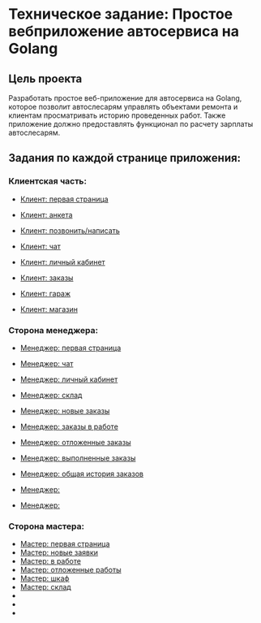 # Техническое задание: Простое вебприложение автосервиса на Golang

## Цель проекта
Разработать простое веб-приложение для автосервиса на Golang, которое позволит автослесарям управлять объектами ремонта и клиентам просматривать историю проведенных работ. Также приложение должно предоставлять функционал по расчету зарплаты автослесарям.

## Задания по каждой странице приложения:

### Клиентская часть:
- [Клиент: первая страница](wiki/client-index.md) 
- [Клиент: анкета](wiki/client-anketa.md)
- [Клиент: позвонить/написать](wiki/client-call-write-contacts.md)
- [Клиент: чат](wiki/client-chat.md)
- [Клиент: личный кабинет](wiki/client-lk.md)
- [Клиент: заказы ](wiki/client-orders.md)
- [Клиент: гараж](wiki/client-garage.md)

- [Клиент: магазин](wiki/client-shop.md)

### Сторона менеджера:
- [Менеджер: первая страница](wiki/manager-index.md)
- [Менеджер: чат](wiki/manager-chat.md)
- [Менеджер: личный кабинет](wiki/manager-lk.md)
- [Менеджер: склад](wiki/manager-warehouse.md)
- [Менеджер: новые заказы](wiki/manager-orders-new.md)
- [Менеджер: заказы в работе](wiki/manager-orders-in-work.md)
- [Менеджер: отложенные заказы](wiki/manager-orders-postponed.md)
- [Менеджер: выполненные заказы](wiki/manager-orders-finished.md)
- [Менеджер: общая история заказов](wiki/manager-orders-history-all.md)

- [Менеджер: ](wiki/.md)
- [Менеджер: ](wiki/.md)


### Сторона мастера:
- [Мастер: первая страница](wiki/master-index.md)
- [Мастер: новые заявки](wiki/master-orders-new.md)
- [Мастер: в работе](wiki/master-orders-in-work.md)
- [Мастер: отложенные работы](wiki/master-orders-postponed.md)
- [Мастер: шкаф](wiki/master-shelf.md)
- [Мастер: склад](wiki/master-warehouse.md)
- [](wiki/.md)
- [](wiki/.md)
- [](wiki/.md)

